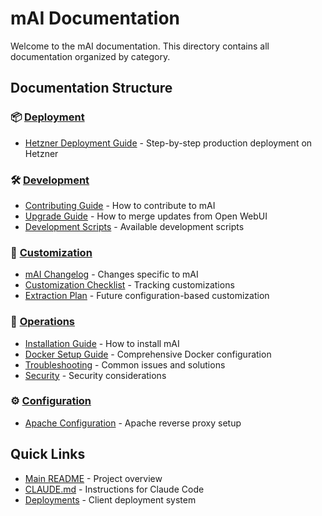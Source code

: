 # mAI Documentation

Welcome to the mAI documentation. This directory contains all documentation organized by category.

## Documentation Structure

### 📦 [Deployment](./deployment/)
- [Hetzner Deployment Guide](./deployment/hetzner-guide.md) - Step-by-step production deployment on Hetzner

### 🛠️ [Development](./development/)
- [Contributing Guide](./development/contributing.md) - How to contribute to mAI
- [Upgrade Guide](./development/upgrade-guide.md) - How to merge updates from Open WebUI
- [Development Scripts](./development/development-scripts.md) - Available development scripts

### 🎨 [Customization](./customization/)
- [mAI Changelog](./customization/mai-changelog.md) - Changes specific to mAI
- [Customization Checklist](./customization/customization-checklist.md) - Tracking customizations
- [Extraction Plan](./customization/extraction-plan.md) - Future configuration-based customization

### 🔧 [Operations](./operations/)
- [Installation Guide](./operations/installation.md) - How to install mAI
- [Docker Setup Guide](./operations/docker-setup.md) - Comprehensive Docker configuration
- [Troubleshooting](./operations/troubleshooting.md) - Common issues and solutions
- [Security](./operations/security.md) - Security considerations

### ⚙️ [Configuration](./configuration/)
- [Apache Configuration](./configuration/apache.md) - Apache reverse proxy setup

## Quick Links

- [Main README](../README.md) - Project overview
- [CLAUDE.md](../CLAUDE.md) - Instructions for Claude Code
- [Deployments](../deployments/README.md) - Client deployment system
